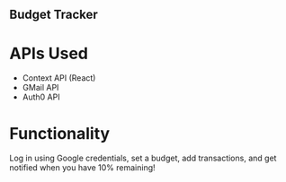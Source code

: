 ## Budget Tracker ##

# APIs Used #
- Context API (React)
- GMail API
- Auth0 API

# Functionality #
Log in using Google credentials, set a budget, add transactions, and get notified when you have 10% remaining!
